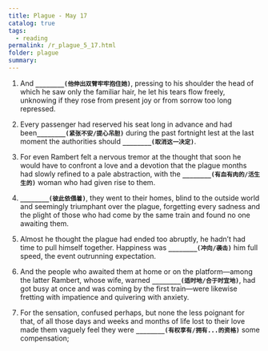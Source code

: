 ```yaml
---
title: Plague - May 17
catalog: true
tags: 
  - reading
permalink: /r_plague_5_17.html
folder: plague
summary: 
---
```



1. And <b data-toggle="tooltip" data-original-title="{{site.data.answers.plag_d_96_a1}}">`________(他伸出双臂牢牢抱住她)`</b>, pressing to his shoulder the head of which he saw only the familiar hair, he let his tears flow freely, unknowing if they rose from present joy or from sorrow too long repressed.

2. Every passenger had reserved his seat long in advance and had been<b data-toggle="tooltip" data-original-title="{{site.data.answers.plag_d_96_b1}}">`________(紧张不安/提心吊胆)`</b> during the past fortnight lest at the last moment the authorities should <b data-toggle="tooltip" data-original-title="{{site.data.answers.plag_d_96_b2}}">`________(取消这一决定)`</b>.

3. For even Rambert felt a nervous tremor at the thought that soon he would have to confront a love and a devotion that the plague months had slowly refined to a pale abstraction, with the <b data-toggle="tooltip" data-original-title="{{site.data.answers.plag_d_96_c1}}">`________(有血有肉的/活生生的)`</b> woman who had given rise to them.

4. <b data-toggle="tooltip" data-original-title="{{site.data.answers.plag_d_96_d1}}">`________(彼此依偎着)`</b>, they went to their homes, blind to the outside world and seemingly triumphant over the plague, forgetting every sadness and the plight of those who had come by the same train and found no one awaiting them.

5. Almost he thought the plague had ended too abruptly, he hadn’t had time to pull himself together. Happiness was <b data-toggle="tooltip" data-original-title="{{site.data.answers.plag_d_96_e1}}">`________(冲向/袭击)`</b> him full speed, the event outrunning expectation.

6. And the people who awaited them at home or on the platform—among the latter Rambert, whose wife, warned <b data-toggle="tooltip" data-original-title="{{site.data.answers.plag_d_96_f1}}">`________(适时地/合于时宜地)`</b>, had got busy at once and was coming by the first train—were likewise fretting with impatience and quivering with anxiety.

7. For the sensation, confused perhaps, but none the less poignant for that, of all those days and weeks and months of life lost to their love made them vaguely feel they were <b data-toggle="tooltip" data-original-title="{{site.data.answers.plag_d_96_g1}}">`________(有权享有/拥有...的资格)`</b> some compensation;
